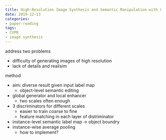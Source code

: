 ```yaml
---
title: High-Resolution Image Synthesis and Semantic Manipulation with Conditional GANs
date: 2019-12-13
categories:
- paper-reading
tags:
- CVPR
- image synthesis
---
```


address two problems
- difficulty of generating images of high resolution
- lack of details and realisim

method
- aim: diverse result given input label map
    - object-level semantic editing
- global generator and local enhancer
    - two scales often enough
- 3 discriminators for different scales
    - easier to train coarse to fine
    - feature matching in each layer of distriminator
- instance-level semantic label map -> object boundry
- instance-wise average pooling
    - how to implement?
